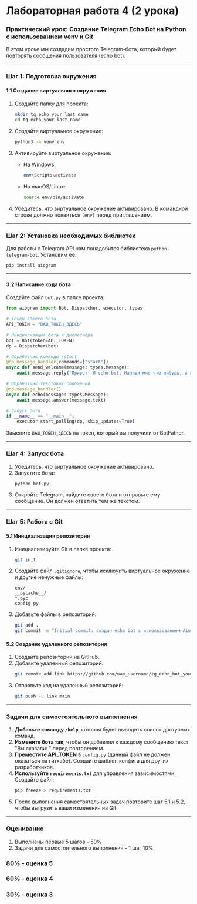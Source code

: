 # **Лабораторная работа 4 (2 урока)**
### Практический урок: Создание Telegram Echo Bot на Python с использованием venv и Git

В этом уроке мы создадим простого Telegram-бота, который будет повторять сообщения пользователя (echo bot).

---

### Шаг 1: Подготовка окружения

#### 1.1 Создание виртуального окружения
1. Создайте папку для проекта:
   ```bash
   mkdir tg_echo_your_last_name
   cd tg_echo_your_last_name
   ```

2. Создайте виртуальное окружение:
   ```bash
   python3 -m venv env
   ```

3. Активируйте виртуальное окружение:
   - На Windows:
     ```bash
     env\Scripts\activate
     ```
   - На macOS/Linux:
     ```bash
     source env/bin/activate
     ```

4. Убедитесь, что виртуальное окружение активировано. В командной строке должно появиться `(env)` перед приглашением.

---

### Шаг 2: Установка необходимых библиотек

Для работы с Telegram API нам понадобится библиотека `python-telegram-bot`. Установим её:

```bash
pip install aiogram
```

---

#### 3.2 Написание кода бота
Создайте файл `bot.py` в папке проекта:

```python
from aiogram import Bot, Dispatcher, executor, types

# Токен вашего бота
API_TOKEN = "ВАШ_ТОКЕН_ЗДЕСЬ"

# Инициализация бота и диспетчера
bot = Bot(token=API_TOKEN)
dp = Dispatcher(bot)

# Обработчик команды /start
@dp.message_handler(commands=["start"])
async def send_welcome(message: types.Message):
    await message.reply("Привет! Я echo bot. Напиши мне что-нибудь, и я повторю.")

# Обработчик текстовых сообщений
@dp.message_handler()
async def echo(message: types.Message):
    await message.answer(message.text)

# Запуск бота
if __name__ == "__main__":
    executor.start_polling(dp, skip_updates=True)
```

Замените `ВАШ_ТОКЕН_ЗДЕСЬ` на токен, который вы получили от BotFather.

---

### Шаг 4: Запуск бота

1. Убедитесь, что виртуальное окружение активировано.
2. Запустите бота:
   ```bash
   python bot.py
   ```
3. Откройте Telegram, найдите своего бота и отправьте ему сообщение. Он должен ответить тем же текстом.

---

### Шаг 5: Работа с Git

#### 5.1 Инициализация репозитория
1. Инициализируйте Git в папке проекта:
   ```bash
   git init
   ```

2. Создайте файл `.gitignore`, чтобы исключить виртуальное окружение и другие ненужные файлы:
   ```
   env/
   __pycache__/
   *.pyc
   config.py
   ```

3. Добавьте файлы в репозиторий:
   ```bash
   git add .
   git commit -m "Initial commit: создан echo bot с использованием Aiogram"
   ```

#### 5.2 Создание удаленного репозитория
1. Создайте репозиторий на GitHub.
2. Добавьте удаленный репозиторий:
   ```bash
   git remote add link https://github.com/ваш_username/tg_echo_bot_your_last_name.git
   ```
3. Отправьте код на удаленный репозиторий:
   ```bash
   git push -u link main
   ```

---

### Задачи для самостоятельного выполнения

1. **Добавьте команду `/help`**, которая будет выводить список доступных команд.
2. **Измените бота так**, чтобы он добавлял к каждому сообщению текст "Вы сказали: " перед повторением.
3. **Преместите API_TOKEN** в `config.py` (данный файл не должен оказаться на гитхабе). Создайте шаблон конфига для других разработчиков.
4. **Используйте `requirements.txt`** для управления зависимостями. Создайте файл:
   ```bash
   pip freeze > requirements.txt
   ```
5. После выполнения самостоятельных задач повторите шаг 5.1 и 5.2, чтобы выгрузить ваши изменения на Git

---

### Оценивание
1. Выполнены первые 5 шагов - 50%
2. Задачи для самостоятельного выполнения - 1 шаг 10%

### 80% - оценка 5
### 60% - оценка 4
### 30% - оценка 3

